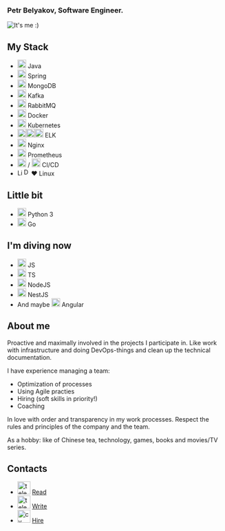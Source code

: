 ### Petr Belyakov, Software Engineer.

![It's me :)](https://t3adog.github.io/img/logo.png)

## **My Stack**
- <img src='https://t3adog.github.io/icons/java.svg' alt='Java' height='20'> Java 
- <img src='https://t3adog.github.io/icons/springio.svg' alt='Spring' height='20'> Spring 
- <img src='https://t3adog.github.io/icons/mongodb.svg' alt='MongoDB' height='20'> MongoDB
- <img src='https://t3adog.github.io/icons/kafka.svg' alt='Kafka' height='20'> Kafka 
- <img src='https://t3adog.github.io/icons/rmq.svg' alt='rmq' height='20'> RabbitMQ
- <img src='https://t3adog.github.io/icons/docker.svg' alt='Docker' height='20'> Docker 
- <img src='https://t3adog.github.io/icons/kubernetes-icon.svg' alt='Kubernetes' height='20'> Kubernetes
- <img src='https://t3adog.github.io/icons/elastic.svg' alt='Elasticsearch' height='20'><img src='https://t3adog.github.io/icons/logstash.svg' alt='Logstash' height='20'><img src='https://t3adog.github.io/icons/kibana.svg' alt='Kibana' height='20'> ELK
- <img src='https://t3adog.github.io/icons/nginx.svg' alt='Nginx' height='20'> Nginx
- <img src='https://t3adog.github.io/icons/prometheusio.svg' alt='Prometheus' height='20'> Prometheus
- <img src='https://t3adog.github.io/icons/gitlab.svg' alt='Gitlab' height='20'> / <img src='https://t3adog.github.io/icons/jenkins.svg' alt='Jenkins' height='20'> CI/CD
- <img src='https://t3adog.github.io/icons/linux.svg' alt='Linux' height='15'><img src='https://t3adog.github.io/icons/debian.svg' alt='Debian' height='17'>❤️ Linux

## **Little bit**
- <img src='https://t3adog.github.io/icons/python.svg' alt='Python' height='20'> Python 3
- <img src='https://t3adog.github.io/icons/go.svg' alt='Go' height='20'> Go

## **I'm diving now**
- <img src='https://t3adog.github.io/icons/js.svg' alt='JS' height='20'> JS
- <img src='https://t3adog.github.io/icons/ts.svg' alt='TS' height='20'> TS
- <img src='https://t3adog.github.io/icons/nodejs.svg' alt='NodeJS' height='20'> NodeJS
- <img src='https://t3adog.github.io/icons/nestjs.svg' alt='NestJS' height='20'> NestJS
- And maybe <img src='https://t3adog.github.io/icons/angular.svg' alt='Angular' height='20'> Angular

## **About me**

Proactive and maximally involved in the projects I participate in.
Like work with infrastructure and doing DevOps-things and clean up the technical documentation.

I have experience managing a team:
- Optimization of processes
- Using Agile practies
- Hiring (soft skills in priority!)
- Coaching

In love with order and transparency in my work processes.
Respect the rules and principles of the company and the team.

As a hobby: like of Chinese tea, technology, games, books and movies/TV series.

## **Contacts**
- [<img src='https://t3adog.github.io/icons/telegram_channel.svg' alt='telegram_channel' height='30'>](https://t.me/fear_in_conf) [Read](https://t.me/fear_in_conf "My telegram channel")
- [<img src='https://t3adog.github.io/icons/telegram.svg' alt='telegram' height='30'>](http://t.me/t3adog) [Write](https://t.me/t3adog "My telegram")
- [<img src='https://t3adog.github.io/icons/cv.svg' alt='cv' height='30'>](https://hh.ru/resume/bc4eeca7ff0c764aa10039ed1f71744a514f45) [Hire](https://hh.ru/resume/bc4eeca7ff0c764aa10039ed1f71744a514f45 "My CV")


